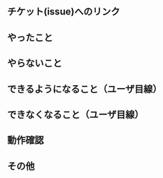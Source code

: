 
## チケット(issue)へのリンク
<!-- <https://example.com> -->

## やったこと
<!-- このプルリクで何をしたのか？ -->

## やらないこと
<!-- このプルリクでやらないことは何か？（あれば。無いなら「無し」でOK）（やらない場合は、いつやるのかを明記する。） -->

## できるようになること（ユーザ目線）
<!-- 何ができるようになるのか？（あれば。無いなら「無し」でOK） -->

## できなくなること（ユーザ目線）
<!-- 何ができなくなるのか？（あれば。無いなら「無し」でOK） -->

## 動作確認
<!-- どのような動作確認を行ったのか？　結果はどうか？ -->

## その他
<!-- レビュワーへの参考情報（実装上の懸念点や注意点などあれば記載） -->

